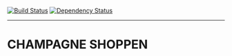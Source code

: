 [![Build Status](https://travis-ci.org/jeppeolesen/champagneshoppen.svg?branch=master)](https://travis-ci.org/jeppeolesen/champagneshoppen) 
[![Dependency Status](https://david-dm.org/jeppeolesen/champagneshoppen.svg)](https://david-dm.org/jeppeolesen/champagneshoppen) 

---

# CHAMPAGNE SHOPPEN